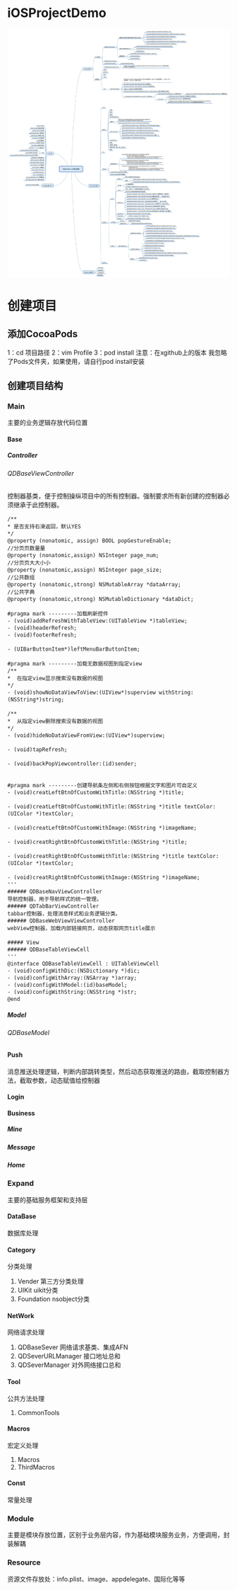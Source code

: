 # iOSProjectDemo
![项目框架图](https://github.com/hbbdsqd/iOSProjectDemo/blob/master/Objective-C%E9%A1%B9%E7%9B%AE%E6%A1%86%E6%9E%B6.jpg)
# 创建项目
## 添加CocoaPods
1：cd 项目路径  2：vim Profile  3：pod install
注意：在xgithub上的版本 我忽略了Pods文件夹，如果使用，请自行pod install安装
## 创建项目结构
### Main
主要的业务逻辑存放代码位置
#### Base
##### Controller
###### QDBaseViewController
控制器基类，便于控制操纵项目中的所有控制器。强制要求所有新创建的控制器必须继承于此控制器。
```
/**
* 是否支持右滑返回，默认YES
*/
@property (nonatomic, assign) BOOL popGestureEnable;
//分⻚页数量量
@property (nonatomic,assign) NSInteger page_num;
//分⻚页⼤大⼩小
@property (nonatomic,assign) NSInteger page_size;
//公共数组
@property (nonatomic,strong) NSMutableArray *dataArray;
//公共字典
@property (nonatomic,strong) NSMutableDictionary *dataDict;

#pragma mark ---------加载刷新控件
- (void)addRefreshWithTableView:(UITableView *)tableView;
- (void)headerRefresh;
- (void)footerRefresh;

- (UIBarButtonItem*)leftMenuBarButtonItem;

#pragma mark ---------加载无数据视图到指定view
/**
*  在指定view显示搜索没有数据的视图
*/
- (void)showNoDataViewToView:(UIView*)superview withString:(NSString*)string;

/**
*  从指定view删除搜索没有数据的视图
*/
- (void)hideNoDataViewFromView:(UIView*)superview;

- (void)tapRefresh;

- (void)backPopViewcontroller:(id)sender;


#pragma mark ---------创建导航条左侧和右侧按钮根据文字和图片可自定义
- (void)creatLeftBtnOfCustomWithTitle:(NSString *)title;

- (void)creatLeftBtnOfCustomWithTitle:(NSString *)title textColor:(UIColor *)textColor;

- (void)creatLeftBtnOfCustomWithImage:(NSString *)imageName;

- (void)creatRightBtnOfCustomWithTitle:(NSString *)title;

- (void)creatRightBtnOfCustomWithTitle:(NSString *)title textColor:(UIColor *)textColor;

- (void)creatRightBtnOfCustomWithImage:(NSString *)imageName;
'''
###### QDBaseNavViewController
导航控制器，用于导航样式的统一管理。
###### QDTabBarViewController
tabbar控制器，处理消息样式和业务逻辑分类。
###### QDBaseWebViewViewController
webView控制器，加载内部链接网页，动态获取网页title展示

##### View
###### QDBaseTableViewCell
'''
@interface QDBaseTableViewCell : UITableViewCell
- (void)configWithDic:(NSDictionary *)dic;
- (void)configWithArray:(NSArray *)array;
- (void)configWithModel:(id)baseModel;
- (void)configWithString:(NSString *)str;
@end
```
##### Model
###### QDBaseModel
#### Push
消息推送处理逻辑，判断内部跳转类型，然后动态获取推送的路由，截取控制器方法，截取参数，动态赋值给控制器
#### Login
#### Business
##### Mine
##### Message
##### Home
### Expand
主要的基础服务框架和支持层
#### DataBase
数据库处理
#### Category
分类处理
1. Vender
第三方分类处理
2. UIKit
uikit分类
3. Foundation
nsobject分类
#### NetWork
网络请求处理
1. QDBaseSever
网络请求基类、集成AFN
2. QDSeverURLManager
接口地址总和
3. QDSeverManager
对外网络接口总和
#### Tool
公共方法处理
1. CommonTools
#### Macros
宏定义处理
1. Macros
2. ThirdMacros
#### Const
常量处理

### Module
主要是模块存放位置，区别于业务层内容，作为基础模块服务业务，方便调用，封装解耦
### Resource
资源文件存放处：info.plist、image、appdelegate、国际化等等



